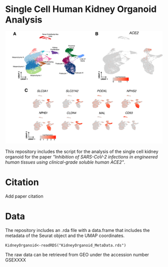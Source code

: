 # Single Cell Human Kidney Organoid Analysis

![**Figure 1.** SingleCell Human Kidney Organoid ](https://github.com/jpromeror/SC_KidneyOrganoid_ACE2/blob/master/Picture%201.png?raw=true)

This repository includes the script for the analysis of the single cell kidney organoid for the paper 
*"Inhibition of SARS-CoV-2 infections in engineered human tissues using clinical-grade soluble human ACE2"*.

# Citation
Add paper citation

# Data
The repository includes an .rda file with a data.frame that includes the metadata of the Seurat object and the UMAP coordinates.

```{r, eval=FALSE}
KidneyOrganoid<-readRDS("KidneyOrganoid_MetaData.rds")
```

The raw data can be retrieved from GEO under the accession number GSEXXXX
